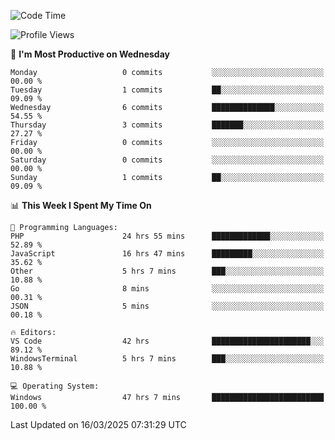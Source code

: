 <!--START_SECTION:waka-->
![Code Time](http://img.shields.io/badge/Code%20Time-4%2C365%20hrs%2014%20mins-blue)

![Profile Views](http://img.shields.io/badge/Profile%20Views-0-blue)

📅 **I'm Most Productive on Wednesday** 

```text
Monday                   0 commits           ░░░░░░░░░░░░░░░░░░░░░░░░░   00.00 % 
Tuesday                  1 commits           ██░░░░░░░░░░░░░░░░░░░░░░░   09.09 % 
Wednesday                6 commits           ██████████████░░░░░░░░░░░   54.55 % 
Thursday                 3 commits           ███████░░░░░░░░░░░░░░░░░░   27.27 % 
Friday                   0 commits           ░░░░░░░░░░░░░░░░░░░░░░░░░   00.00 % 
Saturday                 0 commits           ░░░░░░░░░░░░░░░░░░░░░░░░░   00.00 % 
Sunday                   1 commits           ██░░░░░░░░░░░░░░░░░░░░░░░   09.09 % 
```


📊 **This Week I Spent My Time On** 

```text
💬 Programming Languages: 
PHP                      24 hrs 55 mins      █████████████░░░░░░░░░░░░   52.89 % 
JavaScript               16 hrs 47 mins      █████████░░░░░░░░░░░░░░░░   35.62 % 
Other                    5 hrs 7 mins        ███░░░░░░░░░░░░░░░░░░░░░░   10.88 % 
Go                       8 mins              ░░░░░░░░░░░░░░░░░░░░░░░░░   00.31 % 
JSON                     5 mins              ░░░░░░░░░░░░░░░░░░░░░░░░░   00.18 % 

🔥 Editors: 
VS Code                  42 hrs              ██████████████████████░░░   89.12 % 
WindowsTerminal          5 hrs 7 mins        ███░░░░░░░░░░░░░░░░░░░░░░   10.88 % 

💻 Operating System: 
Windows                  47 hrs 7 mins       █████████████████████████   100.00 % 
```


 Last Updated on 16/03/2025 07:31:29 UTC
<!--END_SECTION:waka-->

